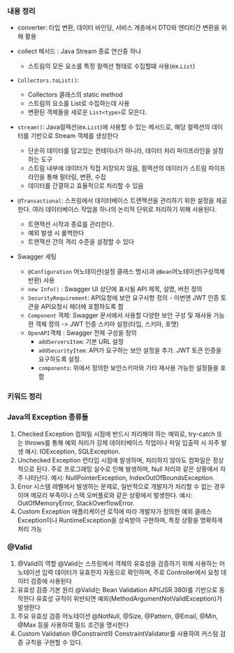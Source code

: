 ### 내용 정리

- converter: 타입 변환, 데이터 바인딩, 서비스 계층에서 DTO와 엔티티간 변환을 위해 활용

- collect 메서드 : Java Stream 종료 연산중 하나
    - 스트림의 모든 요소를 특정 컬렉션 형태로 수집할떄 사용(ex.`List`)
- `Collectors.toList()`:
    - Collectors 클래스의 static method
    - 스트림의 요소를 List로 수집하는데 사용
    - 변환된 객체들을 새로운 `List<type>`로 모은다.
- `stream()`: Java컬렉션(ex.`List`)에 사용할 수 있는 메서드로, 해당 컬렉션의 데이터를 기반으로 Stream 객체를 생성한다
    - 단순히 데이터를 담고있는 컨테이너가 아니라, 데이터 처리 파이프라인을 설정하는 도구
    - 스트림 내부에 데이터가 직접 저장되지 않음, 컬렉션의 데이터가 스트림 파이프라인을 통해 필터링, 변환, 수집
    - 데이터를 간결하고 효율적으로 처리할 수 있음
- `@Transactional`: 스프링에서 데이터베이스 트랜잭션을 관리하기 위한 설정을 제공한다. 여러 데이터베이스 작업을 하나의 논리적 단위로 처리하기 위해 사용된다.
    - 트랜잭션 시작과 종료를 관리한다.
    - 예외 발생 시 롤백한다
    - 트랜잭션 간의 격리 수준을 설정할 수 있다

- Swagger 세팅
    - `@Configuration` 어노테이션(설정 클래스 명시)과 `@Bean`어노테이션(구성객체 반환) 사용
    - `new Info()` : Swagger UI 상단에 표시될 API 제목, 설명, 버전 정의
    - `SecurityRequirement`: API요청에 보안 요구사항 정의 - 이번엔 JWT 인증 토큰을 API요청시 헤더에 포함하도록 함
    - `Component` 객체: Swagger 문서에서 사용할 다양한 보안 구성 및 재사용 가능한 객체 정의 -> JWT 인증 스키마 설정(타입, 스키마, 포맷)
    - `OpenAPI`객체 : Swagger 전체 구성을 정의
        - `addServersItem`: 기본 URL 설정
        - `addSecurityItem`: API가 요구하는 보안 설정을 추가. JWT 토큰 인증을 요구하도록 설정.
        - `components`: 위에서 정의한 보안스키마와 기타 재사용 가능한 설정들을 포함


### 키워드 정리

### Java의 Exception 종류들
1. Checked Exception
컴파일 시점에 반드시 처리해야 하는 예외로, try-catch 또는 throws를 통해 예외 처리가 강제
데이터베이스 작업이나 파일 입출력 시 자주 발생
예시: IOException, SQLException.
2. Unchecked Exception
런타임 시점에 발생하며, 처리하지 않아도 컴파일은 정상적으로 된다.
주로 프로그래밍 실수로 인해 발생하며, Null 처리와 같은 상황에서 자주 나타난다.
예시: NullPointerException, IndexOutOfBoundsException.
3. Error
시스템 레벨에서 발생하는 문제로, 일반적으로 개발자가 처리할 수 없는 경우이며
메모리 부족이나 스택 오버플로와 같은 상황에서 발생한다.
예시: OutOfMemoryError, StackOverflowError.
4. Custom Exception
애플리케이션 로직에 따라 개발자가 정의한 예외 클래스
Exception이나 RuntimeException을 상속받아 구현하며, 특정 상황을 명확하게 처리 가능

### @Valid
1. @Valid의 역할
@Valid는 스프링에서 객체의 유효성을 검증하기 위해 사용하는 어노테이션
입력 데이터가 유효한지 자동으로 확인하며, 주로 Controller에서 요청 데이터 검증에 사용된다
2. 유효성 검증 기본 원리
@Valid는 Bean Validation API(JSR 380)를 기반으로 동작한다
유효성 규칙이 위반되면 예외(MethodArgumentNotValidException)가 발생한다
3. 주요 유효성 검증 어노테이션
@NotNull, @Size, @Pattern, @Email, @Min, @Max 등을 사용하여 필드 조건을 명시한다
4. Custom Validation
@Constraint와 ConstraintValidator를 사용하여 커스텀 검증 규칙을 구현할 수 있다.